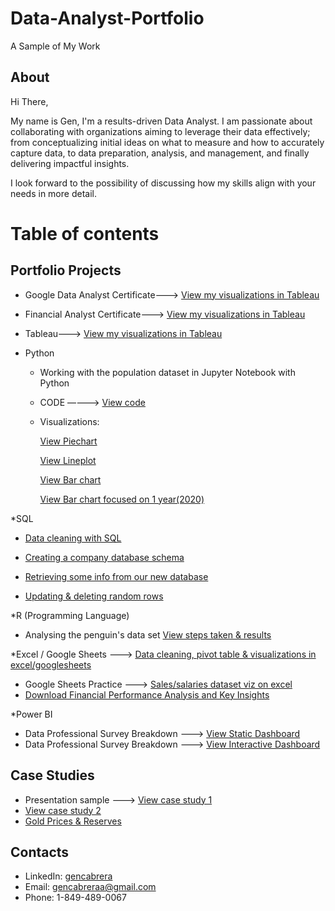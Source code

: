 # Data-Analyst-Portfolio
A Sample of My Work
## About 
Hi There,

My name is Gen, I'm a results-driven Data Analyst. I am passionate about collaborating with organizations aiming to leverage their data effectively; from conceptualizing initial ideas on what to measure and how to accurately capture data, to data preparation, analysis, and management, and finally delivering impactful insights.

I look forward to the possibility of discussing how my skills align with your needs in more detail.


# Table of contents 

 ## Portfolio Projects

 * Google Data Analyst Certificate---> [View my visualizations in Tableau](https://github.com/gencabreraa/Data-Analyst-Portfolio/blob/main/Certificate.png)
   
 * Financial Analyst Certificate---> [View my visualizations in Tableau](https://github.com/gencabreraa/Data-Analyst-Portfolio/blob/main/Screenshot%202024-04-13%20at%201.29.19%20PM.png)

 * Tableau---> [View my visualizations in Tableau](https://public.tableau.com/app/profile/gen.castillo/vizzes)

   
* Python
    * Working with the population dataset in Jupyter Notebook with Python
     * CODE ————> [View code](https://github.com/gencabreraa/Data-Analyst-Portfolio/blob/main/Practice.md)
     * Visualizations:
       
        [View Piechart](https://github.com/gencabreraa/Data-Analyst-Portfolio/blob/main/output_188_1.png)
       
        [View Lineplot](https://github.com/gencabreraa/Data-Analyst-Portfolio/blob/main/output_178_1.png )
       
        [View Bar chart](https://github.com/gencabreraa/Data-Analyst-Portfolio/blob/main/output_186_1.png)
       
        [View Bar chart focused on 1 year(2020)](https://github.com/gencabreraa/Data-Analyst-Portfolio/blob/main/output_184_1.png)

*SQL
   * [Data cleaning with SQL](https://github.com/gencabreraa/Data-Analyst-Portfolio/blob/main/Data%20cleaning%20with%20SQL.pdf)
 
   * [Creating a company database schema](https://github.com/gencabreraa/Data-Analyst-Portfolio/blob/main/Creating%20company%20database%20Schema.sql)
     
   * [Retrieving some info from our new database](https://github.com/gencabreraa/Data-Analyst-Portfolio/blob/main/Playing%20%20with%20our%20new%20company%20database.sql)
 
   * [Updating & deleting random rows](https://github.com/gencabreraa/Data-Analyst-Portfolio/blob/main/Update%20%26%20Delete%20rows.sql)


*R (Programming Language)

   * Analysing the penguin's data set [View steps taken & results](https://github.com/gencabreraa/Data-Analyst-Portfolio/blob/main/R%20Project.pdf)



*Excel / Google Sheets ---> [Data cleaning, pivot table & visualizations in excel/googlesheets](https://docs.google.com/spreadsheets/d/1JszW_SZwDj-J6_8TqqLb7feSBM0PxPdoiDux0p4_I9U/edit?usp=sharing&resourcekey=0-XPJNSDEfh9VGQjlT2AF2YA)
  * Google Sheets Practice ---> [Sales/salaries dataset viz on excel](https://docs.google.com/spreadsheets/d/1WDjlOZhikg_f86UGM56494XT_sPpJ065ErC49YXZJiQ/edit?usp=sharing)
  * [Download Financial Performance Analysis and Key Insights](https://github.com/gencabreraa/Data-Analyst-Portfolio/blob/main/Financial%20Performance%20Analysis%20and%20Key%20Insights%20.xlsx)


*Power BI 
  * Data Professional Survey Breakdown ---> [View Static Dashboard](https://github.com/gencabreraa/Data-Analyst-Portfolio/blob/main/Data%20Professional%20Survey%20Breakdown%20(1).pdf)
  * Data Professional Survey Breakdown --->  [View Interactive Dashboard](https://www.loom.com/share/245bbea05e714d8b9378ae29f91ae33f?sid=8bc10792-1937-4aaa-bd12-1d817dadb856)
     

## Case Studies

* Presentation sample ---> [View case study 1](https://github.com/gencabreraa/Data-Analyst-Portfolio/blob/main/Cyclistic%20Insights.pdf)
* [View case study 2](https://github.com/gencabreraa/Data-Analyst-Portfolio/blob/main/Smart%20Watch%20Data%20Analysis.pdf)
* [Gold Prices & Reserves](https://github.com/gencabreraa/Data-Analyst-Portfolio/blob/main/Gold%20Prices%20%26%20Reserves%20.pdf)
  

## Contacts

* LinkedIn: [gencabrera](https://www.linkedin.com/in/gen-cabrera-758906223/)
* Email: gencabreraa@gmail.com
* Phone: 1-849-489-0067
